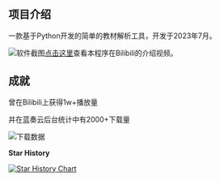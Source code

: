 ## 项目介绍

一款基于Python开发的简单的教材解析工具，开发于2023年7月。

![软件截图](https://bu.dusays.com/2024/07/02/6683efaf29906.jpg)[点击这里](https://www.bilibili.com/video/BV1ju411V7um/)查看本程序在Bilibili的介绍视频。

## 成就

曾在Bilibili上获得1w+播放量

并在蓝奏云后台统计中有2000+下载量

![下载数据](https://bu.dusays.com/2024/07/02/6683f08a9dadd.png)

**Star History**

[![Star History Chart](https://api.star-history.com/svg?repos=Mystic-Stars/Textbook-Downloader&type=Date)](https://star-history.com/#Mystic-Stars/Textbook-Downloader&Date)

